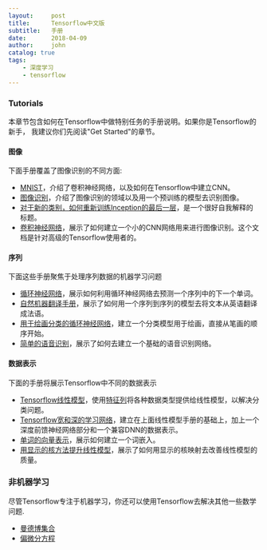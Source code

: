 ```yaml
---
layout:     post
title:      Tensorflow中文版
subtitle:   手册
date:       2018-04-09
author:     john
catalog: true
tags:
    - 深度学习
    - tensorflow
---
```

### Tutorials
本章节包含如何在Tensorflow中做特别任务的手册说明。如果你是Tensorflow的新手，
我建议你们先阅读"Get Started"的章节。

#### 图像
下面手册覆盖了图像识别的不同方面:
- [MNIST](https://www.tensorflow.org/tutorials/layers?hl=zh-cn)，介绍了卷积神经网络，以及如何在Tensorflow中建立CNN。
- [图像识别](https://www.tensorflow.org/tutorials/image_recognition?hl=zh-cn)，介绍了图像识别的领域以及用一个预训练的模型去识别图像。
- [对于新的类别，如何重新训练Inception的最后一层](https://www.tensorflow.org/tutorials/image_retraining?hl=zh-cn)，是一个很好自我解释的标题。
- [卷积神经网络](https://www.tensorflow.org/tutorials/deep_cnn?hl=zh-cn)，展示了如何建立一个小的CNN网络用来进行图像识别。这个文档是针对高级的Tensorflow使用者的。

#### 序列
下面这些手册聚焦于处理序列数据的机器学习问题
- [循环神经网络](https://www.tensorflow.org/tutorials/recurrent?hl=zh-cn)，展示如何利用循环神经网络去预测一个序列中的下一个单词。
- [自然机器翻译手册](https://www.tensorflow.org/tutorials/seq2seq?hl=zh-cn)，展示了如何用一个序列到序列的模型去将文本从英语翻译成法语。
- [用于绘画分类的循环神经网络](https://www.tensorflow.org/tutorials/recurrent_quickdraw?hl=zh-cn)，建立一个分类模型用于绘画，直接从笔画的顺序开始。
- [简单的语音识别](https://www.tensorflow.org/tutorials/audio_recognition?hl=zh-cn)，展示了如何去建立一个基础的语音识别网络。

#### 数据表示
下面的手册将展示Tensorflow中不同的数据表示
- [Tensorflow线性模型](https://www.tensorflow.org/tutorials/wide?hl=zh-cn)，使用[特征列](https://www.tensorflow.org/api_docs/python/tf/feature_column?hl=zh-cn)将各种数据类型提供给线性模型，以解决分类问题。
- [Tensorflow宽和深的学习网络](https://www.tensorflow.org/tutorials/wide_and_deep?hl=zh-cn)，建立在上面线性模型手册的基础上，加上一个深度前馈神经网络部分和一个兼容DNN的数据表示。
- [单词的向量表示](https://www.tensorflow.org/tutorials/word2vec?hl=zh-cn)，展示如何建立一个词嵌入。
- [用显示的核方法提升线性模型](https://www.tensorflow.org/tutorials/kernel_methods?hl=zh-cn)，展示了如何用显示的核映射去改善线性模型的质量。

### 非机器学习
尽管Tensorflow专注于机器学习，你还可以使用Tensorflow去解决其他一些数学问题.
- [曼德博集合](https://www.tensorflow.org/tutorials/mandelbrot?hl=zh-cn)
- [偏微分方程](https://www.tensorflow.org/tutorials/pdes?hl=zh-cn)
